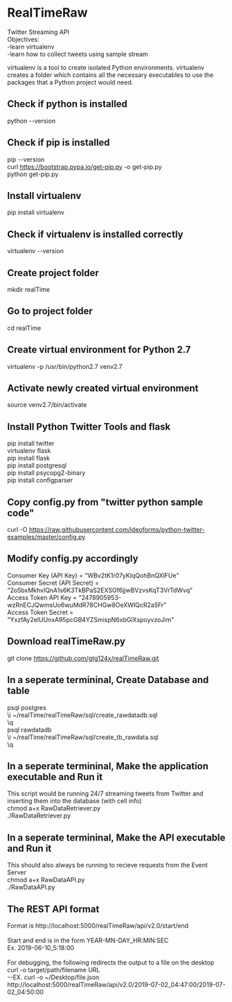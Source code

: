 # RealTimeRaw
Twitter Streaming API<br />
Objectives:<br />
-learn virtualenv<br />
-learn how to collect tweets using sample stream<br />

virtualenv is a tool to create isolated Python environments. virtualenv creates a folder which contains all the necessary executables to use the packages that a Python project would need.<br />

## Check if python is installed
python --version<br />

## Check if pip is installed
pip --version<br />
curl https://bootstrap.pypa.io/get-pip.py -o get-pip.py<br />
python get-pip.py<br />

## Install virtualenv
pip install virtualenv

## Check if virtualenv is installed correctly
virtualenv --version

## Create project folder
mkdir realTime

## Go to project folder
cd realTime

## Create virtual environment for Python 2.7
virtualenv -p /usr/bin/python2.7 venv2.7

## Activate newly created virtual environment
source venv2.7/bin/activate

## Install Python Twitter Tools and flask
pip install twitter<br />
virtualenv flask<br />
pip install flask<br />
pip install postgresql<br />
pip install psycopg2-binary<br />
pip install configparser<br />

## Copy config.py from "twitter python sample code"
curl -O https://raw.githubusercontent.com/ideoforms/python-twitter-examples/master/config.py

## Modify config.py accordingly
Consumer Key (API Key) = "WBv2tK1r07yKlqQohBnQXlFUe"<br />
Consumer Secret (API Secret) = "2o5bxMkhvlQnA1s6K3TkBPaS2EXSGf6jjwBVzvsKqT3VrTdWvq"<br />
Access Token API Key = "2478905953-wzRnECJQwmsUo6wuMdR78CHGw8OeXWIQcR2a5Fr"<br />
Access Token Secret = "YxzfAy2elUUnxA95pcGB4YZSmispN6xbGlXspoyvzoJim"<br />

## Download realTimeRaw.py
git clone https://github.com/gtg124x/realTimeRaw.git

## In a seperate termininal, Create Database and table
psql postgres<br />
\i ~/realTime/realTimeRaw/sql/create_rawdatadb.sql<br />
\q<br />
psql rawdatadb<br />
\i ~/realTime/realTimeRaw/sql/create_tb_rawdata.sql<br />
\q<br />

## In a seperate termininal, Make the application executable and Run it
This script would be running 24/7 streaming tweets from Twitter and inserting them into the database (with cell info)<br />
chmod a+x RawDataRetriever.py<br />
./RawDataRetriever.py<br />

## In a seperate termininal, Make the API executable and Run it
This should also always be running to recieve requests from the Event Server<br />
chmod a+x RawDataAPI.py<br />
./RawDataAPI.py<br />

## The REST API format
Format is http://localhost:5000/realTimeRaw/api/v2.0/start/end<br />
<br />
Start and end is in the form YEAR-MN-DAY_HR:MIN:SEC<br />
Ex. 2019-06-10_5:18:00<br />
<br />
For debugging, the following redirects the output to a file on the desktop<br />
curl -o target/path/filename URL<br />
--EX. curl -o ~/Desktop/file.json http://localhost:5000/realTimeRaw/api/v2.0/2019-07-02_04:47:00/2019-07-02_04:50:00<br />